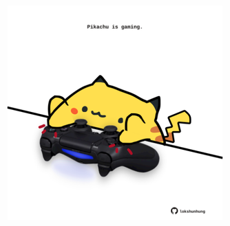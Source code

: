 <!-- built at 23/06/2023, 02:28:04 UTC -->
<p align="center">
  <img width="500" height="500" src="./ReadmeImage.svg">
</p>
